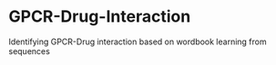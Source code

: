 # GPCR-Drug-Interaction
Identifying GPCR-Drug interaction based on wordbook learning from sequences
